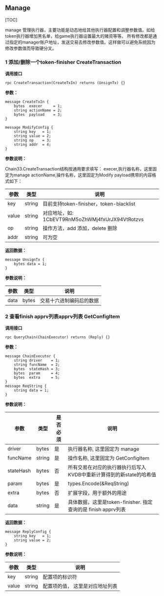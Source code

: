 ## Manage
[TOC]

manage 管理执行器，主要功能是动态地给其他执行器配置和调整参数值。如给token执行器增加黑名单，给game执行器设置最大的赌资等等。
所有修改都是通过指定的manager账户地址，发送交易去修改参数值。这样做可以避免系统因为修改参数值而导致硬分叉。

### 1 添加/删除一个token-finisher CreateTransaction
**调用接口**
```
rpc CreateTransaction(CreateTxIn) returns (UnsignTx) {}
```
**参数：**
```
message CreateTxIn {
    bytes  execer     = 1;
    string actionName = 2;
    bytes  payload    = 3;
}

message ModifyConfig {
    string key   = 1;
    string value = 2;
    string op    = 3;
    string addr  = 4;
}
```

**参数说明：**

Chain33.CreateTransaction结构按通用要求填写：
execer,执行器名称，这里固定为manage
actionName,操作名称，这里固定为Modify
payload携带的内容格式如下：

|参数|类型|说明|
|----|----|----|
|key|string|目前支持token-finisher，token-blacklist|
|value|string|对应地址，如: 1CbEVT9RnM5oZhWMj4fxUrJX94VtRotzvs|
|op|string|操作方法，add 添加，delete 删除|
|addr|string|可为空|

**返回数据：**
```
message UnsignTx {
    bytes data = 1;
}
```

**参数说明：**

|参数|类型|说明|
|----|----|----|
|data|bytes|交易十六进制编码后的数据|

### 2 查看finish apprv列表apprv列表 GetConfigItem
**调用接口**
```
rpc QueryChain(ChainExecutor) returns (Reply) {}
```
**参数：**
```
message ChainExecutor {
    string driver    = 1;
    string funcName  = 2;
    bytes  stateHash = 3;
    bytes  param     = 4;
    bytes  extra     = 5;
}
message ReqString {
    string data = 1;
}
```

**参数说明：**

|参数|类型|是否必须|说明|
|----|----|----|----|
|driver|bytes|是|执行器名称, 这里固定为 manage|
|funcName|string|是|操作名称, 这里固定为 GetConfigItem|
|stateHash|bytes|否|所有交易在对应的执行器执行后写入KVDB中重新计算得到的新state的哈希值|
|param|bytes|是|types.Encode(&ReqString)|
|extra|bytes|否|扩展字段，用于额外的用途|
|data|string|是|具体数据，这里是token-finisher. 指定查询的是 finish apprv列表|

**返回数据：**
```
message ReplyConfig {
    string key   = 1;
    string value = 2;
}
```

**参数说明：**

|参数|类型|说明|
|----|----|----|
|key|string|配置项的标识符|
|value|string|配置项的值， 这里是对应地址列表|
